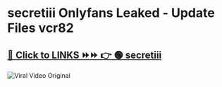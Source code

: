 
 # secretiii Onlyfans Leaked - Update Files vcr82

## <h2><a href="https://clipsfans.com/secretiii&ref=git">🔗 Click to LINKS ⏩⏩ 👉 🟢 secretiii </a></h2>

<a href="https://clipsfans.com/secretiii&ref=git" rel="nofollow" data-target="animated-image.originalLink"><img src="https://i.ibb.co.com/xMMVF88/686577567.gif" alt="Viral Video Original" style="max-width: 100%; display: inline-block;" data-target="animated-image.originalImage"></a>

